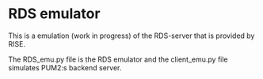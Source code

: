 # RDS emulator

This is a emulation (work in progress) of the RDS-server that is provided by RISE. 

The RDS_emu.py file is the RDS emulator and the client_emu.py file simulates PUM2:s backend server.

